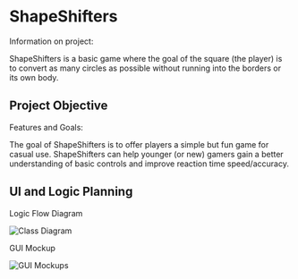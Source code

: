 # ShapeShifters
Information on project:

ShapeShifters is a basic game where the goal of the square (the player) is to convert as many circles as possible without running into the borders or its own body.

## Project Objective
Features and Goals:

The goal of ShapeShifters is to offer players a simple but fun game for casual use. ShapeShifters can help younger (or new) gamers gain a better understanding of basic controls and improve reaction time speed/accuracy. 

## UI and Logic Planning
Logic Flow Diagram

![Class Diagram](https://github.com/eebic/ShapeShifters/blob/main/images/ShapeShifters%20Logic%20Flow%20Diagram.png?raw=true)

GUI Mockup

![GUI Mockups](https://github.com/eebic/ShapeShifters/blob/main/images/ShapeShifters%20GUI%20Mockup.png?raw=true)
